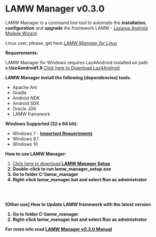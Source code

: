 # **LAMW Manager v0.3.0**

LAMW Manager is a command line tool to automate the <strong>installation</strong>, <strong>configuration</strong> and <strong>upgrade</strong>  the framework LAMW - <a href="https://github.com/jmpessoa/lazandroidmodulewizard">Lazarus Android Module Wizard</a>

<p> 
	Linux user, please,  get here <em><a href="https://github.com/DanielTimelord/LAMWAutoRunScripts"> LAMW Manager for Linux</a></em>
</p>


**Requerements:**
<p>
	LAMW Manager for Windows requires Laz4Android installed on path <strong>c:\laz4android1.8 </strong><a href="https://ufpr.dl.sourceforge.net/project/laz4android/laz4android1.8.0-FPC3.0.4.exe"> Click here to Download Laz4Android</a> 
</p>

**LAMW Manager install the following [dependencies] tools:**
<ul>
	<li>Apache Ant</li>
	<li>Gradle</li>
	<li>Android NDK</li>
	<li>Android SDK</li>
	<li>Oracle JDK</li>
	<li>LAMW framework</li>
</ul>


**Windows Supported (32 e 64 bit):**

<ul>
	<li>Windows 7 - <a href="https://github.com/DanielTimelord/Laz4LAMW-win-installer/blob/master/LAMWAutoRunScripts-master/docs/win7.md">  <strong>Important Requeriments</strong></a></li>
	<li>Windows 8.1</li> 
	<li>Windows 10</li>
</ul>		



<p>
	<strong>How to use LAMW Manager:</strong>
	<ol>
	<li> <a href="https://raw.githubusercontent.com/DanielTimelord/Laz4LAMW-win-installer/master/LAMWAutoRunScripts-master/lamw_manager_setup.exe">Click here to download <strong> LAMW Manager Setup</a></li> 
	<li>Double-click to run <strong>lamw_manager_setup.exe</strong></li>
	<li>Go to folder <strong>C:\lamw_manager</strong></li>
	<li>Right-click <strong>lamw_manager.bat</strong> and  select <strong>Run as administrator</strong></li>
	</ol>
</p>

<br></br>
<p>
	<strong>[Other use] 
	How to Update LAMW framework with the latest version</strong>
	<ol>
		<li>Go to folder <strong>C:\lamw_manager</strong></li>
		<li>Right-click <strong>lamw_manager.bat</strong> and  select <strong>Run as administrator</strong></li>
	</ol>
</p>

<p>
	For more info read <a href="https://github.com/DanielTimelord/Laz4LAMW-win-installer/blob/master/LAMWAutoRunScripts-master/docs/man.md"><strong>LAMW Manager v0.3.0  Manual</strong></a>
</p>
